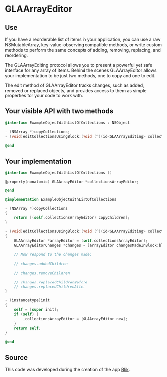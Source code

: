 GLAArrayEditor
==============

## Use

If you have a reorderable list of items in your application, you can use a raw NSMutableArray, key-value-observing compatible methods, or write custom methods to perform the same concepts of adding, removing, replacing, and reordering.

The GLAArrayEditing protocol allows you to present a powerful yet safe interface for any array of items. Behind the scenes GLAArrayEditor allows your implementation to be just two methods, one to copy and one to edit.

The edit method of GLAArrayEditor tracks changes, such as added, removed or replaced objects, and provides access to them as simple properties for your code to work with.

## Your visible API with two methods

```objective-c
@interface ExampleObjectWithListOfCollections : NSObject

- (NSArray *)copyCollections;
- (void)editCollectionsUsingBlock:(void (^)(id<GLAArrayEditing> collectionListEditor))block;
	
@end
```

## Your implementation

```objective-c
@interface ExampleObjectWithListOfCollections ()

@property(nonatomic) GLAArrayEditor *collectionsArrayEditor;

@end

@implementation ExampleObjectWithListOfCollections

- (NSArray *)copyCollections
{
	return [(self.collectionsArrayEditor) copyChildren];
}

- (void)editCollectionsUsingBlock:(void (^)(id<GLAArrayEditing> collectionListEditor))block
{
	GLAArrayEditor *arrayEditor = (self.collectionsArrayEditor);
	GLAArrayEditorChanges *changes = [arrayEditor changesMadeInBlock:block];
	
	// Now respond to the changes made:
	
	// changes.addedChildren
	
	// changes.removeChildren
	
	// changes.replacedChildrenBefore
	// changes.replacedChildrenAfter
}

- (instancetype)init
{
    self = [super init];
    if (self) {
        _collectionsArrayEditor = [GLAArrayEditor new];
    }
    return self;
}

@end
```

## Source

This code was developed during the creation of the app [Blik](http://twitter.com/BlikApp).